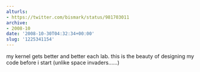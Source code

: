 ```yaml
---
alturls:
- https://twitter.com/bismark/status/981703011
archive:
- 2008-10
date: '2008-10-30T04:32:34+00:00'
slug: '1225341154'
---
```


my kernel gets better and better each lab. this is the beauty of designing my code before i start (unlike space invaders......)

